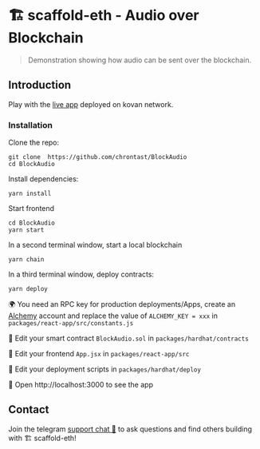 # 🏗 scaffold-eth - Audio over Blockchain

> Demonstration showing how audio can be sent over the blockchain.

## Introduction


Play with the [live app](https://block-audio.surge.sh/) deployed on kovan network.


### Installation

Clone the repo:
```
git clone  https://github.com/chrontast/BlockAudio
cd BlockAudio
```

Install dependencies:
```
yarn install
```

Start frontend
```
cd BlockAudio
yarn start
```

In a second terminal window, start a local blockchain
```
yarn chain
```

In a third terminal window, deploy contracts:
```
yarn deploy
```

🌍 You need an RPC key for production deployments/Apps, create an [Alchemy](https://www.alchemy.com/) account and replace the value of `ALCHEMY_KEY = xxx` in `packages/react-app/src/constants.js`

🔏 Edit your smart contract `BlockAudio.sol` in `packages/hardhat/contracts`

📝 Edit your frontend `App.jsx` in `packages/react-app/src`

💼 Edit your deployment scripts in `packages/hardhat/deploy`

📱 Open http://localhost:3000 to see the app



## Contact

Join the telegram [support chat 💬](https://t.me/joinchat/KByvmRe5wkR-8F_zz6AjpA) to ask questions and find others building with 🏗 scaffold-eth!
